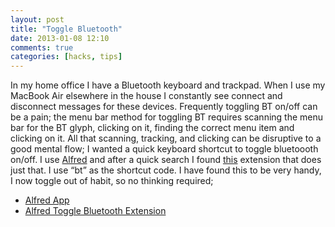 ```yaml
---
layout: post
title: "Toggle Bluetooth"
date: 2013-01-08 12:10
comments: true
categories: [hacks, tips]
---
```

In my home office I have a Bluetooth keyboard and trackpad. When I use my MacBook Air elsewhere in the house I constantly see connect and disconnect messages for these devices. Frequently toggling BT on/off can be a pain; the menu bar method for toggling BT requires scanning the menu bar for the BT glyph, clicking on it, finding the correct menu item and clicking on it. All that scanning, tracking, and clicking can be disruptive to a good mental flow; I wanted a quick keyboard shortcut to toggle bluetoooth on/off. I use [Alfred](http://www.alfredapp.com/) and after a quick search I found [this](http://seapy.com/1779) extension that does just that. I use “bt” as the shortcut code. I have found this to be very handy, I now toggle out of habit, so no thinking required; 

* [Alfred App](http://www.alfredapp.com/) 
* [Alfred Toggle Bluetooth Extension](http://seapy.com/1779)